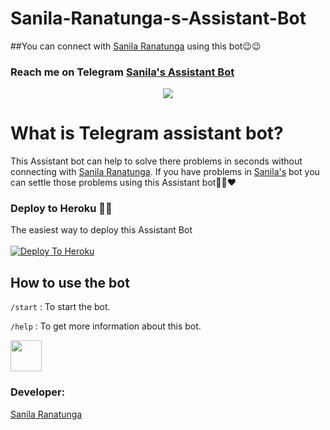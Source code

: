 # Sanila-Ranatunga-s-Assistant-Bot
##You can connect with [Sanila Ranatunga](https://t.me/SanilaRanatunga) using this bot😉😉

### Reach me on Telegram [Sanila's Assistant Bot](http://t.me/songdownload597_bot)
<p align="center">
  <img src="https://avatars.githubusercontent.com/u/88930336?s=400&u=5b52cfdd88321f759fc968a517bcc08b18e7a968&v=4">


# What is Telegram assistant bot?
This Assistant bot can help to solve there problems in seconds without connecting with [Sanila Ranatunga](https://t.me/SanilaRanatunga). If you have problems in [Sanila's](https://t.me/SanilaRanatunga) bot you can settle those problems using this Assistant bot🤗😋❤
  
### Deploy to Heroku 🏃‍♂

The easiest way to deploy this Assistant Bot  <br><br>
[![Deploy To Heroku](https://www.herokucdn.com/deploy/button.svg)](https://heroku.com/deploy?template=https://github.com/sanila2007/Sanila-Ranatunga-Assistant-Bot)
  
 
## How to use the bot
 
`/start` : To start the bot.

`/help` : To get more information about this bot.

<img src="https://camo.githubusercontent.com/2c8b3670d933220ae3c023fa1d568682975cce3f10799d0d3ff5ecac394b4ee8/68747470733a2f2f6d656469612e67697068792e636f6d2f6d656469612f31326f75664342304d795a31476f2f67697068792e676966" width="50px">
                                       
                                       
### Developer:
[Sanila Ranatunga](https://t.me/SanilaRanatunga)
  
